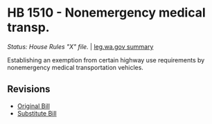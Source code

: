 # HB 1510 - Nonemergency medical transp.
*Status: House Rules "X" file.* | [leg.wa.gov summary](https://app.leg.wa.gov/billsummary?BillNumber=1510&Year=2021)

Establishing an exemption from certain highway use requirements by nonemergency medical transportation vehicles.

## Revisions
* [Original Bill](1/)
* [Substitute Bill](S/)